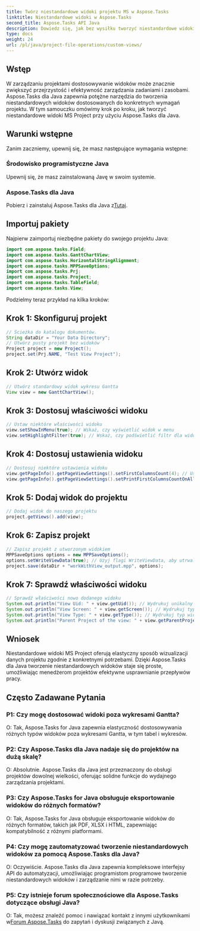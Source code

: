 ```yaml
---
title: Twórz niestandardowe widoki projektu MS w Aspose.Tasks
linktitle: Niestandardowe widoki w Aspose.Tasks
second_title: Aspose.Tasks API Java
description: Dowiedz się, jak bez wysiłku tworzyć niestandardowe widoki MS Project za pomocą Aspose.Tasks dla Java. Zwiększ efektywność zarządzania projektami dzięki dostosowanym widokom.
type: docs
weight: 24
url: /pl/java/project-file-operations/custom-views/
---
```

## Wstęp
W zarządzaniu projektami dostosowywanie widoków może znacznie zwiększyć przejrzystość i efektywność zarządzania zadaniami i zasobami. Aspose.Tasks dla Java zapewnia potężne narzędzia do tworzenia niestandardowych widoków dostosowanych do konkretnych wymagań projektu. W tym samouczku omówimy krok po kroku, jak tworzyć niestandardowe widoki MS Project przy użyciu Aspose.Tasks dla Java.
## Warunki wstępne
Zanim zaczniemy, upewnij się, że masz następujące wymagania wstępne:
### Środowisko programistyczne Java
Upewnij się, że masz zainstalowaną Javę w swoim systemie.
### Aspose.Tasks dla Java
 Pobierz i zainstaluj Aspose.Tasks dla Java z[Tutaj](https://releases.aspose.com/tasks/java/).
## Importuj pakiety
Najpierw zaimportuj niezbędne pakiety do swojego projektu Java:
```java
import com.aspose.tasks.Field;
import com.aspose.tasks.GanttChartView;
import com.aspose.tasks.HorizontalStringAlignment;
import com.aspose.tasks.MPPSaveOptions;
import com.aspose.tasks.Prj;
import com.aspose.tasks.Project;
import com.aspose.tasks.TableField;
import com.aspose.tasks.View;
```
Podzielmy teraz przykład na kilka kroków:
## Krok 1: Skonfiguruj projekt
```java
// Ścieżka do katalogu dokumentów.
String dataDir = "Your Data Directory";
// Utwórz pusty projekt bez widoków
Project project = new Project();
project.set(Prj.NAME, "Test View Project");
```
## Krok 2: Utwórz widok
```java
// Utwórz standardowy widok wykresu Gantta
View view = new GanttChartView();
```
## Krok 3: Dostosuj właściwości widoku
```java
// Ustaw niektóre właściwości widoku
view.setShowInMenu(true); // Wskaż, czy wyświetlić widok w menu
view.setHighlightFilter(true); // Wskaż, czy podświetlić filtr dla widoku
```
## Krok 4: Dostosuj ustawienia widoku
```java
// Dostosuj niektóre ustawienia widoku
view.getPageInfo().getPageViewSettings().setFirstColumnsCount(4); // Ustaw liczbę pierwszych kolumn do wydrukowania na wszystkich stronach
view.getPageInfo().getPageViewSettings().setPrintFirstColumnsCountOnAllPages(true); // Wskaż, czy drukować określoną liczbę pierwszych kolumn na wszystkich stronach
```
## Krok 5: Dodaj widok do projektu
```java
// Dodaj widok do naszego projektu
project.getViews().add(view);
```
## Krok 6: Zapisz projekt
```java
// Zapisz projekt z utworzonym widokiem
MPPSaveOptions options = new MPPSaveOptions();
options.setWriteViewData(true); // Użyj flagi WriteViewData, aby utrwalić modyfikacje projektu.Views
project.save(dataDir + "workWithView_output.mpp", options);
```
## Krok 7: Sprawdź właściwości widoku
```java
// Sprawdź właściwości nowo dodanego widoku
System.out.println("View Uid: " + view.getUid()); // Wydrukuj unikalny identyfikator widoku
System.out.println("View Screen: " + view.getScreen()); // Wydrukuj typ ekranu dla widoku
System.out.println("View Type: " + view.getType()); // Wydrukuj typ widoku
System.out.println("Parent Project of the view: " + view.getParentProject().get(Prj.NAME)); // Wydrukuj projekt nadrzędny widoku
```
## Wniosek
Niestandardowe widoki MS Project oferują elastyczny sposób wizualizacji danych projektu zgodnie z konkretnymi potrzebami. Dzięki Aspose.Tasks dla Java tworzenie niestandardowych widoków staje się proste, umożliwiając menedżerom projektów efektywne usprawnianie przepływów pracy.
## Często Zadawane Pytania
### P1: Czy mogę dostosować widoki poza wykresami Gantta?
O: Tak, Aspose.Tasks for Java zapewnia elastyczność dostosowywania różnych typów widoków poza wykresami Gantta, w tym tabel i wykresów.
### P2: Czy Aspose.Tasks dla Java nadaje się do projektów na dużą skalę?
O: Absolutnie. Aspose.Tasks dla Java jest przeznaczony do obsługi projektów dowolnej wielkości, oferując solidne funkcje do wydajnego zarządzania projektami.
### P3: Czy Aspose.Tasks for Java obsługuje eksportowanie widoków do różnych formatów?
O: Tak, Aspose.Tasks for Java obsługuje eksportowanie widoków do różnych formatów, takich jak PDF, XLSX i HTML, zapewniając kompatybilność z różnymi platformami.
### P4: Czy mogę zautomatyzować tworzenie niestandardowych widoków za pomocą Aspose.Tasks dla Java?
O: Oczywiście. Aspose.Tasks dla Java zapewnia kompleksowe interfejsy API do automatyzacji, umożliwiając programistom programowe tworzenie niestandardowych widoków i zarządzanie nimi w razie potrzeby.
### P5: Czy istnieje forum społecznościowe dla Aspose.Tasks dotyczące obsługi Java?
 O: Tak, możesz znaleźć pomoc i nawiązać kontakt z innymi użytkownikami w[Forum Aspose.Tasks](https://forum.aspose.com/c/tasks/15) do zapytań i dyskusji związanych z Javą.